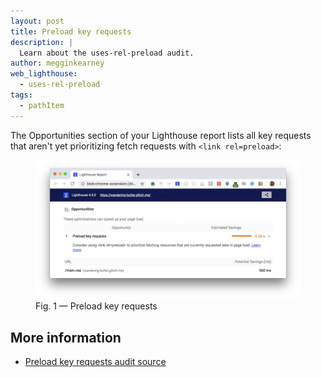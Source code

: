 ```yaml
---
layout: post
title: Preload key requests
description: |
  Learn about the uses-rel-preload audit.
author: megginkearney
web_lighthouse:
  - uses-rel-preload
tags:
  - pathItem
---
```


The Opportunities section of your Lighthouse report lists all key requests
that aren't yet prioritizing fetch requests with `<link rel=preload>`:

<figure class="w-figure">
  <img class="w-screenshot w-screenshot--filled" src="uses-rel-preload.png" alt="Preload key requests">
  <figcaption class="w-figcaption">
    Fig. 1 — Preload key requests
  </figcaption>
</figure>

## More information

- [Preload key requests audit source](https://github.com/GoogleChrome/lighthouse/blob/master/lighthouse-core/audits/uses-rel-preload.js)